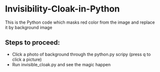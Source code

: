 # Invisibility-Cloak-in-Python

This is the Python code which masks red color from the image and replace it by background image

## Steps to proceed:
- Click a photo of background through the python.py scripy (press q to click a picture)
- Run invisible_cloak.py and see the magic happen
